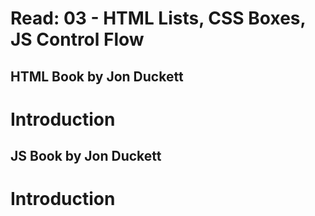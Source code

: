 # Read: 03 - HTML Lists, CSS Boxes, JS Control Flow

## HTML Book by Jon Duckett
<h1>Introduction</h1>


## JS Book by Jon Duckett
<h1>Introduction</h1>
